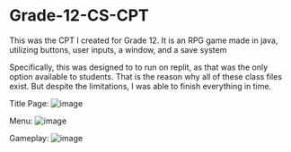 # Grade-12-CS-CPT
This was the CPT I created for Grade 12. It is an RPG game made in java, utilizing buttons, user inputs, a window, and a save system

Specifically, this was designed to to run on replit, as that was the only option available to students. That is the reason why all of these class files exist. But despite the limitations, I was able to finish everything in time.

Title Page: 
![image](https://user-images.githubusercontent.com/40319751/141876635-93157588-3b7b-42b1-82b3-7612c34e5728.png)


Menu: 
![image](https://user-images.githubusercontent.com/40319751/141876675-6fe1eb68-dcb1-4d51-9559-999886388ef1.png)

Gameplay: 
![image](https://user-images.githubusercontent.com/40319751/141876785-407b0e23-c055-40fe-bffb-600d9c2c3e12.png)

